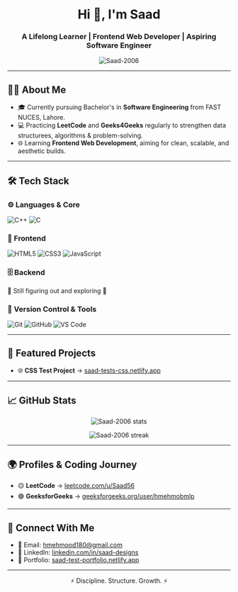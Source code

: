 <!-- Profile README for Saad-2006 -->

<h1 align="center">Hi 👋, I'm Saad</h1>
<h3 align="center">A Lifelong Learner | Frontend Web Developer | Aspiring Software Engineer</h3>

<p align="center">
  <img src="https://komarev.com/ghpvc/?username=Saad-2006&label=Profile%20views&color=0e75b6&style=flat" alt="Saad-2006" />
</p>

---

## 👨‍💻 About Me

- 🎓 Currently pursuing Bachelor's in **Software Engineering** from FAST NUCES, Lahore.  
- 💻 Practicing **LeetCode** and **Geeks4Geeks** regularly to strengthen data structurees, algorithms & problem-solving.  
- 🌐 Learning **Frontend Web Development**, aiming for clean, scalable, and aesthetic builds.  

---

## 🛠️ Tech Stack

### ⚙️ Languages & Core
![C++](https://img.shields.io/badge/C++-red?style=for-the-badge&logo=cplusplus&logoColor=white)
![C](https://img.shields.io/badge/C-blue?style=for-the-badge&logo=c&logoColor=white)

### 🎨 Frontend
![HTML5](https://img.shields.io/badge/HTML5-orange?style=for-the-badge&logo=html5&logoColor=white)
![CSS3](https://img.shields.io/badge/CSS3-blue?style=for-the-badge&logo=css3&logoColor=white)
![JavaScript](https://img.shields.io/badge/JavaScript-yellow?style=for-the-badge&logo=javascript&logoColor=black)

### 🗄️ Backend
🚧 Still figuring out and exploring 🚧

### 🔧 Version Control & Tools
![Git](https://img.shields.io/badge/Git-orange?style=for-the-badge&logo=git&logoColor=white)
![GitHub](https://img.shields.io/badge/GitHub-black?style=for-the-badge&logo=github&logoColor=white)
![VS Code](https://img.shields.io/badge/VSCode-blue?style=for-the-badge&logo=visualstudiocode&logoColor=white)

---

## 📂 Featured Projects

- 🌐 **CSS Test Project** → [saad-tests-css.netlify.app](https://saad-tests-css.netlify.app/)  

---

## 📈 GitHub Stats

<p align="center">
  <img src="https://github-readme-stats.vercel.app/api?username=Saad-2006&show_icons=true&theme=tokyonight" alt="Saad-2006 stats" />
</p>

<p align="center">
  <img src="https://github-readme-streak-stats.herokuapp.com/?user=Saad-2006&theme=tokyonight" alt="Saad-2006 streak" />
</p>

---

## 🌍 Profiles & Coding Journey

- 🟡 **LeetCode** → [leetcode.com/u/Saad56](https://leetcode.com/u/Saad56/)  
- 🟢 **GeeksforGeeks** → [geeksforgeeks.org/user/hmehmobmlp](https://www.geeksforgeeks.org/user/hmehmobmlp/)  

---

## 🤝 Connect With Me

- 📧 Email: [hmehmood180@gmail.com](mailto:hmehmood180@gmail.com)  
- 💼 LinkedIn: [linkedin.com/in/saad-designs](https://www.linkedin.com/in/saad-designs/)  
- 📝 Portfolio: [saad-test-portfolio.netlify.app](https://saad-test-portfolio.netlify.app/)  

---

<p align="center">⚡ Discipline. Structure. Growth. ⚡</p>
